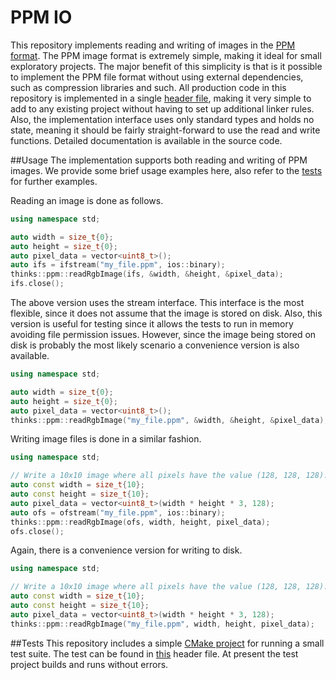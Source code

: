 # PPM IO
This repository implements reading and writing of images in the [PPM format](http://netpbm.sourceforge.net/doc/ppm.html). The PPM image format is extremely simple, making it ideal for small exploratory projects. The major benefit of this simplicity is that is it possible to implement the PPM file format without using external dependencies, such as compression libraries and such. All production code in this repository is implemented in a single [header file](https://github.com/thinks/ppm-io/blob/master/include/thinks/ppm.hpp), making it very simple to add to any existing project without having to set up additional linker rules. Also, the implementation interface uses only standard types and holds no state, meaning it should be fairly straight-forward to use the read and write functions. Detailed documentation is available in the source code.

##Usage
The implementation supports both reading and writing of PPM images. We provide some brief usage examples here, also refer to the [tests](https://github.com/thinks/ppm-io/blob/master/test/include/thinks/testPpm.hpp) for further examples.

Reading an image is done as follows.
```cpp
using namespace std;

auto width = size_t{0};
auto height = size_t{0};
auto pixel_data = vector<uint8_t>();
auto ifs = ifstream("my_file.ppm", ios::binary);
thinks::ppm::readRgbImage(ifs, &width, &height, &pixel_data);
ifs.close();
```
The above version uses the stream interface. This interface is the most flexible, since it does not assume that the image is stored on disk. Also, this version is useful for testing since it allows the tests to run in memory avoiding file permission issues. However, since the image being stored on disk is probably the most likely scenario a convenience version is also available.
```cpp
using namespace std;

auto width = size_t{0};
auto height = size_t{0};
auto pixel_data = vector<uint8_t>();
thinks::ppm::readRgbImage("my_file.ppm", &width, &height, &pixel_data);
```

Writing image files is done in a similar fashion.
```cpp
using namespace std;

// Write a 10x10 image where all pixels have the value (128, 128, 128).
auto const width = size_t{10};
auto const height = size_t{10};
auto pixel_data = vector<uint8_t>(width * height * 3, 128);
auto ofs = ofstream("my_file.ppm", ios::binary);
thinks::ppm::readRgbImage(ofs, width, height, pixel_data);
ofs.close();
```
Again, there is a convenience version for writing to disk.
```cpp
using namespace std;

// Write a 10x10 image where all pixels have the value (128, 128, 128).
auto const width = size_t{10};
auto const height = size_t{10};
auto pixel_data = vector<uint8_t>(width * height * 3, 128);
thinks::ppm::readRgbImage("my_file.ppm", width, height, pixel_data);
```

##Tests
This repository includes a simple [CMake project](https://github.com/thinks/ppm-io/blob/master/test/CMakeLists.txt) for running a small test suite. The test can be found in [this](https://github.com/thinks/ppm-io/blob/master/test/include/thinks/testPpm.hpp) header file. At present the test project builds and runs without errors.
